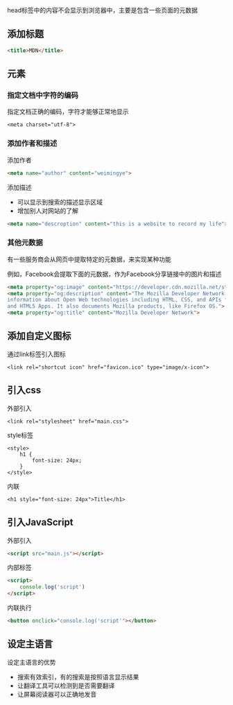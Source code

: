 head标签中的内容不会显示到浏览器中，主要是包含一些页面的元数据

## 添加标题
```html
<title>MDN</title>
```
## <meta>元素
### 指定文档中字符的编码
指定文档正确的编码，字符才能够正常地显示
```
<meta charset="utf-8">
```

### 添加作者和描述
添加作者
```html
<meta name="author" content="weimingye">
```
添加描述
- 可以显示到搜索的描述显示区域
- 增加别人对网站的了解

```html
<meta name="descroption" content="this is a website to record my life">
```

### 其他元数据
有一些服务商会从网页中提取特定的元数据，来实现某种功能

例如，Facebook会提取下面的元数据，作为Facebook分享链接中的图片和描述

```html
<meta property="og:image" content="https://developer.cdn.mozilla.net/static/img/opengraph-logo.dc4e08e2f6af.png">
<meta property="og:description" content="The Mozilla Developer Network (MDN) provides
information about Open Web technologies including HTML, CSS, and APIs for both Web sites
and HTML5 Apps. It also documents Mozilla products, like Firefox OS.">
<meta property="og:title" content="Mozilla Developer Network">
```

## 添加自定义图标
通过link标签引入图标
```
<link rel="shortcut icon" href="favicon.ico" type="image/x-icon">
```

## 引入css
外部引入
```
<link rel="stylesheet" href="main.css">
```
style标签
```
<style>
    h1 {
        font-size: 24px;
    }
</style>
```
内联
```
<h1 style="font-size: 24px">Title</h1>
```

## 引入JavaScript
外部引入
```html
<script src="main.js"></script>
```
内部标签
```html
<script>
    console.log('script')
</script>
```
内联执行
```html
<button onclick="console.log('script'"></button>
```

## 设定主语言
设定主语言的优势
- 搜索有效索引，有的搜索是按照语言显示结果
- 让翻译工具可以检测到是否需要翻译
- 让屏幕阅读器可以正确地发音